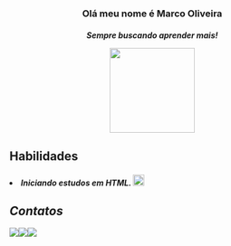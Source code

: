 
<h3 p align="center">
Olá meu nome é Marco Oliveira </h3>
<h5 p align="center">
Sempre buscando aprender mais!

 <p align="center">
<img src="https://cdn.discordapp.com/attachments/435514046192812045/1064720779817779200/1673919597333.jpg" width="150" height="150">

## Habilidades
<h5>
<li>Iniciando estudos em HTML.
<img src="https://cdn.jsdelivr.net/gh/devicons/devicon/icons/html5/html5-plain-wordmark.svg" width="20">

## Contatos
<a href="https://wa.me/5513996062520" width="80"><img src="https://img.shields.io/badge/WhatsApp-25D366?style=for-the-badge&logo=whatsapp&logoColor=white"><a href="https://www.linkedin.com/mwlite/in/marco-oliveira-a18829260"><img src="https://img.shields.io/badge/LinkedIn-0077B5?style=for-the-badge&logo=linkedin&logoColor=white"><a href="mailto:omarcooliveira.12@gmail.com"><img src="https://img.shields.io/badge/Gmail-D14836?style=for-the-badge&logo=gmail&logoColor=white">
